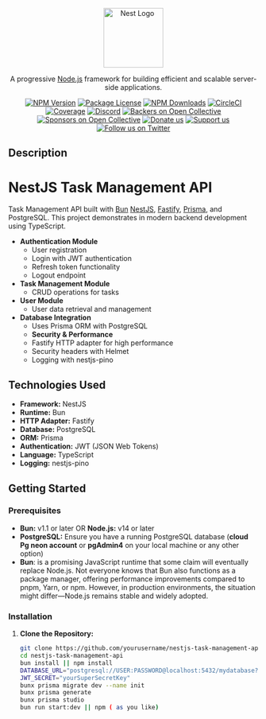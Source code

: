 <p align="center">
  <a href="http://nestjs.com/" target="blank"><img src="https://nestjs.com/img/logo-small.svg" width="120" alt="Nest Logo" /></a>
</p>

[circleci-image]: https://img.shields.io/circleci/build/github/nestjs/nest/master?token=abc123def456
[circleci-url]: https://circleci.com/gh/nestjs/nest

  <p align="center">A progressive <a href="http://nodejs.org" target="_blank">Node.js</a> framework for building efficient and scalable server-side applications.</p>
    <p align="center">
<a href="https://www.npmjs.com/~nestjscore" target="_blank"><img src="https://img.shields.io/npm/v/@nestjs/core.svg" alt="NPM Version" /></a>
<a href="https://www.npmjs.com/~nestjscore" target="_blank"><img src="https://img.shields.io/npm/l/@nestjs/core.svg" alt="Package License" /></a>
<a href="https://www.npmjs.com/~nestjscore" target="_blank"><img src="https://img.shields.io/npm/dm/@nestjs/common.svg" alt="NPM Downloads" /></a>
<a href="https://circleci.com/gh/nestjs/nest" target="_blank"><img src="https://img.shields.io/circleci/build/github/nestjs/nest/master" alt="CircleCI" /></a>
<a href="https://coveralls.io/github/nestjs/nest?branch=master" target="_blank"><img src="https://coveralls.io/repos/github/nestjs/nest/badge.svg?branch=master#9" alt="Coverage" /></a>
<a href="https://discord.gg/G7Qnnhy" target="_blank"><img src="https://img.shields.io/badge/discord-online-brightgreen.svg" alt="Discord"/></a>
<a href="https://opencollective.com/nest#backer" target="_blank"><img src="https://opencollective.com/nest/backers/badge.svg" alt="Backers on Open Collective" /></a>
<a href="https://opencollective.com/nest#sponsor" target="_blank"><img src="https://opencollective.com/nest/sponsors/badge.svg" alt="Sponsors on Open Collective" /></a>
  <a href="https://paypal.me/kamilmysliwiec" target="_blank"><img src="https://img.shields.io/badge/Donate-PayPal-ff3f59.svg" alt="Donate us"/></a>
    <a href="https://opencollective.com/nest#sponsor"  target="_blank"><img src="https://img.shields.io/badge/Support%20us-Open%20Collective-41B883.svg" alt="Support us"></a>
  <a href="https://twitter.com/nestframework" target="_blank"><img src="https://img.shields.io/twitter/follow/nestframework.svg?style=social&label=Follow" alt="Follow us on Twitter"></a>
</p>
  <!--[![Backers on Open Collective](https://opencollective.com/nest/backers/badge.svg)](https://opencollective.com/nest#backer)
  [![Sponsors on Open Collective](https://opencollective.com/nest/sponsors/badge.svg)](https://opencollective.com/nest#sponsor)-->

## Description

# NestJS Task Management API

Task Management API built with [Bun](https://bun.sh/) [NestJS](https://nestjs.com/), [Fastify](https://www.fastify.io/), [Prisma](https://www.prisma.io/), and PostgreSQL. This project demonstrates in modern backend development using TypeScript.



- **Authentication Module**
  - User registration
  - Login with JWT authentication
  - Refresh token functionality
  - Logout endpoint
- **Task Management Module**
  - CRUD operations for tasks
- **User Module**
  - User data retrieval and management
- **Database Integration**
  - Uses Prisma ORM with PostgreSQL
  - **Security & Performance**
  - Fastify HTTP adapter for high performance
  - Security headers with Helmet
  - Logging with nestjs-pino

## Technologies Used

- **Framework:** NestJS
- **Runtime:** Bun 
- **HTTP Adapter:** Fastify
- **Database:** PostgreSQL
- **ORM:** Prisma
- **Authentication:** JWT (JSON Web Tokens)
- **Language:** TypeScript
- **Logging:** nestjs-pino

## Getting Started

### Prerequisites
-   **Bun:** v1.1 or later OR  **Node.js:** v14 or later
- **PostgreSQL:** Ensure you have a running PostgreSQL database (**cloud Pg neon account** or **pgAdmin4** on your local machine or any other option)
- **Bun**: is a promising JavaScript runtime that some claim will eventually replace Node.js. Not everyone knows that Bun also functions as a package manager, offering performance improvements compared to pnpm, Yarn, or npm. However, in production environments, the situation might differ—Node.js remains stable and widely adopted.

### Installation

1. **Clone the Repository:**

   ```bash
   git clone https://github.com/yourusername/nestjs-task-management-api.git
   cd nestjs-task-management-api
   bun install || npm install
   DATABASE_URL="postgresql://USER:PASSWORD@localhost:5432/mydatabase?schema=public" (# I use cloud pg neon)
   JWT_SECRET="yourSuperSecretKey" 
   bunx prisma migrate dev --name init
   bunx prisma generate
   bunx prisma studio
   bun run start:dev || npm ( as you like)


